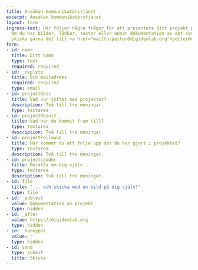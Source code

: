 ```yaml
---
title: Ansökan kommunikatörstjänst
excerpt: Ansökan kommunikatörstjänst
layout: form
ingress-text: Här följer några frågor för att presentera ditt projekt på hemsidan.
  Om du har bilder, länkar, texter eller annan dokumentation av det som du gjort,
  skicka gärna det till <a href="mailto:petter@digidemlab.org">petter@digidemlab.org</a>!
form:
- id: namn
  title: Ditt namn
  type: text
  required: required
- id: _replyto
  title: Din mailadress
  required: required
  type: email
- id: projectDesc
  title: Vad var syftet med projektet?
  description: Två till tre meningar.
  type: textarea
- id: projectResult
  title: Vad har du kommit fram till?
  type: textarea
  description: Två till tre meningar.
- id: projectFollowup
  title: Hur kommer du att följa upp det du har gjort i projektet?
  type: textarea
  description: Två till tre meningar.
- id: projectLeader
  title: Berätta om dig själv...
  type: textarea
  description: Två till tre meningar.
- id: file
  title: "... och skicka med en bild på dig själv!"
  type: file
- id: _subject
  value: Dokumentation av projekt
  type: hidden
- id: _after
  value: https://digidemlab.org
  type: hidden
- id: _honeypot
  value: ''
  type: hidden
- id: send
  type: submit
  title: Skicka
---
```


